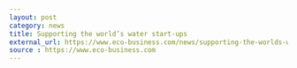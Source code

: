 ```yaml
---
layout: post
category: news
title: Supporting the world’s water start-ups
external_url: https://www.eco-business.com/news/supporting-the-worlds-water-start-ups/?utm_content=buffer22af4&utm_medium=social&utm_source=twitter&utm_campaign=buffer
source : https://www.eco-business.com
---
```

